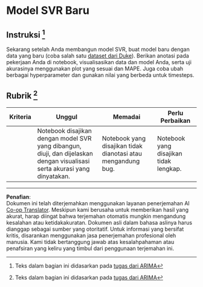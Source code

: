 <!--
CO_OP_TRANSLATOR_METADATA:
{
  "original_hash": "94aa2fc6154252ae30a3f3740299707a",
  "translation_date": "2025-09-05T19:09:49+00:00",
  "source_file": "7-TimeSeries/3-SVR/assignment.md",
  "language_code": "id"
}
-->
# Model SVR Baru

## Instruksi [^1]

Sekarang setelah Anda membangun model SVR, buat model baru dengan data yang baru (coba salah satu [dataset dari Duke](http://www2.stat.duke.edu/~mw/ts_data_sets.html)). Berikan anotasi pada pekerjaan Anda di notebook, visualisasikan data dan model Anda, serta uji akurasinya menggunakan plot yang sesuai dan MAPE. Juga coba ubah berbagai hyperparameter dan gunakan nilai yang berbeda untuk timesteps.

## Rubrik [^1]

| Kriteria | Unggul                                                      | Memadai                                                  | Perlu Perbaikan                   |
| -------- | ----------------------------------------------------------- | -------------------------------------------------------- | ---------------------------------- |
|          | Notebook disajikan dengan model SVR yang dibangun, diuji, dan dijelaskan dengan visualisasi serta akurasi yang dinyatakan. | Notebook yang disajikan tidak dianotasi atau mengandung bug. | Notebook yang disajikan tidak lengkap. |

[^1]: Teks dalam bagian ini didasarkan pada [tugas dari ARIMA](https://github.com/microsoft/ML-For-Beginners/tree/main/7-TimeSeries/2-ARIMA/assignment.md)

---

**Penafian**:  
Dokumen ini telah diterjemahkan menggunakan layanan penerjemahan AI [Co-op Translator](https://github.com/Azure/co-op-translator). Meskipun kami berusaha untuk memberikan hasil yang akurat, harap diingat bahwa terjemahan otomatis mungkin mengandung kesalahan atau ketidakakuratan. Dokumen asli dalam bahasa aslinya harus dianggap sebagai sumber yang otoritatif. Untuk informasi yang bersifat kritis, disarankan menggunakan jasa penerjemahan profesional oleh manusia. Kami tidak bertanggung jawab atas kesalahpahaman atau penafsiran yang keliru yang timbul dari penggunaan terjemahan ini.
